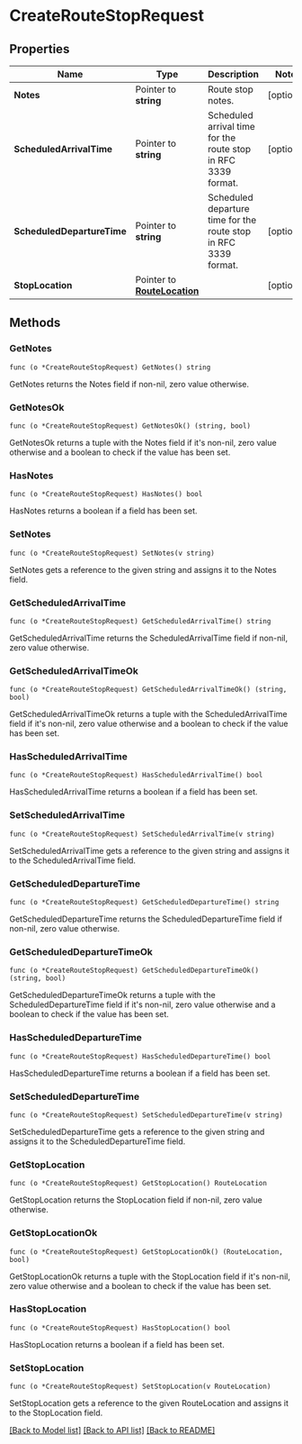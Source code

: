 # CreateRouteStopRequest

## Properties

Name | Type | Description | Notes
------------ | ------------- | ------------- | -------------
**Notes** | Pointer to **string** | Route stop notes. | [optional] 
**ScheduledArrivalTime** | Pointer to **string** | Scheduled arrival time for the route stop in RFC 3339 format. | [optional] 
**ScheduledDepartureTime** | Pointer to **string** | Scheduled departure time for the route stop in RFC 3339 format. | [optional] 
**StopLocation** | Pointer to [**RouteLocation**](RouteLocation.md) |  | [optional] 

## Methods

### GetNotes

`func (o *CreateRouteStopRequest) GetNotes() string`

GetNotes returns the Notes field if non-nil, zero value otherwise.

### GetNotesOk

`func (o *CreateRouteStopRequest) GetNotesOk() (string, bool)`

GetNotesOk returns a tuple with the Notes field if it's non-nil, zero value otherwise
and a boolean to check if the value has been set.

### HasNotes

`func (o *CreateRouteStopRequest) HasNotes() bool`

HasNotes returns a boolean if a field has been set.

### SetNotes

`func (o *CreateRouteStopRequest) SetNotes(v string)`

SetNotes gets a reference to the given string and assigns it to the Notes field.

### GetScheduledArrivalTime

`func (o *CreateRouteStopRequest) GetScheduledArrivalTime() string`

GetScheduledArrivalTime returns the ScheduledArrivalTime field if non-nil, zero value otherwise.

### GetScheduledArrivalTimeOk

`func (o *CreateRouteStopRequest) GetScheduledArrivalTimeOk() (string, bool)`

GetScheduledArrivalTimeOk returns a tuple with the ScheduledArrivalTime field if it's non-nil, zero value otherwise
and a boolean to check if the value has been set.

### HasScheduledArrivalTime

`func (o *CreateRouteStopRequest) HasScheduledArrivalTime() bool`

HasScheduledArrivalTime returns a boolean if a field has been set.

### SetScheduledArrivalTime

`func (o *CreateRouteStopRequest) SetScheduledArrivalTime(v string)`

SetScheduledArrivalTime gets a reference to the given string and assigns it to the ScheduledArrivalTime field.

### GetScheduledDepartureTime

`func (o *CreateRouteStopRequest) GetScheduledDepartureTime() string`

GetScheduledDepartureTime returns the ScheduledDepartureTime field if non-nil, zero value otherwise.

### GetScheduledDepartureTimeOk

`func (o *CreateRouteStopRequest) GetScheduledDepartureTimeOk() (string, bool)`

GetScheduledDepartureTimeOk returns a tuple with the ScheduledDepartureTime field if it's non-nil, zero value otherwise
and a boolean to check if the value has been set.

### HasScheduledDepartureTime

`func (o *CreateRouteStopRequest) HasScheduledDepartureTime() bool`

HasScheduledDepartureTime returns a boolean if a field has been set.

### SetScheduledDepartureTime

`func (o *CreateRouteStopRequest) SetScheduledDepartureTime(v string)`

SetScheduledDepartureTime gets a reference to the given string and assigns it to the ScheduledDepartureTime field.

### GetStopLocation

`func (o *CreateRouteStopRequest) GetStopLocation() RouteLocation`

GetStopLocation returns the StopLocation field if non-nil, zero value otherwise.

### GetStopLocationOk

`func (o *CreateRouteStopRequest) GetStopLocationOk() (RouteLocation, bool)`

GetStopLocationOk returns a tuple with the StopLocation field if it's non-nil, zero value otherwise
and a boolean to check if the value has been set.

### HasStopLocation

`func (o *CreateRouteStopRequest) HasStopLocation() bool`

HasStopLocation returns a boolean if a field has been set.

### SetStopLocation

`func (o *CreateRouteStopRequest) SetStopLocation(v RouteLocation)`

SetStopLocation gets a reference to the given RouteLocation and assigns it to the StopLocation field.


[[Back to Model list]](../README.md#documentation-for-models) [[Back to API list]](../README.md#documentation-for-api-endpoints) [[Back to README]](../README.md)


